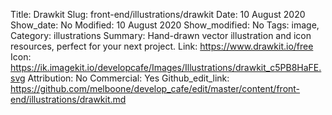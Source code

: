 Title: Drawkit
Slug: front-end/illustrations/drawkit
Date: 10 August 2020
Show_date: No
Modified: 10 August 2020
Show_modified: No
Tags: image, 
Category: illustrations
Summary: Hand-drawn vector illustration and icon resources, perfect for your next project.
Link: https://www.drawkit.io/free
Icon: https://ik.imagekit.io/developcafe/Images/Illustrations/drawkit_c5PB8HaFE.svg
Attribution: No
Commercial: Yes
Github_edit_link: https://github.com/melboone/develop_cafe/edit/master/content/front-end/illustrations/drawkit.md